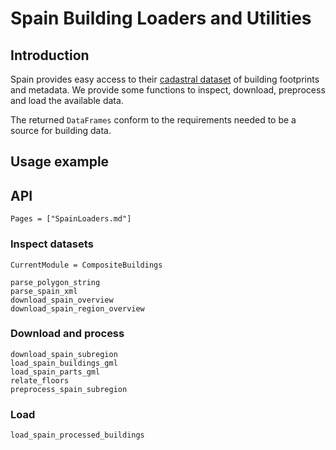 # Spain Building Loaders and Utilities
## Introduction
Spain provides easy access to their [cadastral
dataset](https://www.catastro.minhap.es/webinspire/index.html) of building
footprints and metadata. We provide some functions to inspect, download,
preprocess and load the available data.

The returned `DataFrames` conform to the requirements needed to be a source for building data.

## Usage example

## API
```@index
Pages = ["SpainLoaders.md"]
```

### Inspect datasets
```@meta
CurrentModule = CompositeBuildings
```

```@docs
parse_polygon_string
parse_spain_xml
download_spain_overview
download_spain_region_overview
```

 ### Download and process
```@docs
download_spain_subregion
load_spain_buildings_gml
load_spain_parts_gml
relate_floors
preprocess_spain_subregion
```
 ### Load
 ```@docs
load_spain_processed_buildings
```
